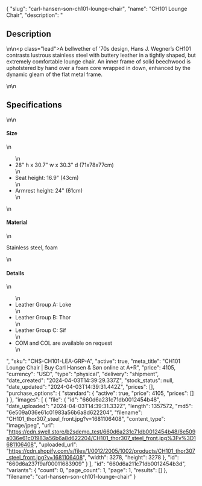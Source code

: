 {
  "slug": "carl-hansen-son-ch101-lounge-chair",
  "name": "CH101 Lounge Chair",
  "description": "<h2>Description</h2>\n<!-- split -->\n<p class=\"lead\">A bellwether of '70s design, Hans J. Wegner’s CH101 contrasts lustrous stainless steel with buttery leather in a tightly shaped, but extremely comfortable lounge chair. An inner frame of solid beechwood is upholstered by hand over a foam core wrapped in down, enhanced by the dynamic gleam of the flat metal frame.</p>\n<!-- split -->\n<h2>Specifications</h2>\n<!-- split -->\n<h4>Size</h4>\n<ul>\n<li>28\" h x 30.7\" w x 30.3\" d (71x78x77cm)</li>\n<li>Seat height: 16.9\" (43cm)</li>\n<li>Armrest height: 24\" (61cm)</li>\n</ul>\n<h4>Material</h4>\n<p>Stainless steel, foam</p>\n<h4>Details</h4>\n<ul>\n<li>Leather Group A: Loke</li>\n<li>Leather Group B: Thor</li>\n<li>Leather Group C: Sif</li>\n<li>COM and COL are available on request</li>\n</ul>",
  "sku": "CHS-CH101-LEA-GRP-A",
  "active": true,
  "meta_title": "CH101 Lounge Chair | Buy Carl Hansen & Søn online at A+R",
  "price": 4105,
  "currency": "USD",
  "type": "physical",
  "delivery": "shipment",
  "date_created": "2024-04-03T14:39:29.337Z",
  "stock_status": null,
  "date_updated": "2024-04-03T14:39:31.442Z",
  "prices": [],
  "purchase_options": {
    "standard": {
      "active": true,
      "price": 4105,
      "prices": []
    }
  },
  "images": [
    {
      "file": {
        "id": "660d6a231c71db0012454b48",
        "date_uploaded": "2024-04-03T14:39:31.332Z",
        "length": 1357572,
        "md5": "6e509a036e61c01983a56b6a8d622204",
        "filename": "CH101_thor307_steel_front.jpg?v=1681106408",
        "content_type": "image/jpeg",
        "url": "https://cdn.swell.store/b2sdemo_test/660d6a231c71db0012454b48/6e509a036e61c01983a56b6a8d622204/CH101_thor307_steel_front.jpg%3Fv%3D1681106408",
        "uploaded_url": "https://cdn.shopify.com/s/files/1/0012/2005/1002/products/CH101_thor307_steel_front.jpg?v=1681106408",
        "width": 3278,
        "height": 3278
      },
      "id": "660d6a237f9af00011683909"
    }
  ],
  "id": "660d6a211c71db0012454b3d",
  "variants": {
    "count": 0,
    "page_count": 1,
    "page": 1,
    "results": []
  },
  "filename": "carl-hansen-son-ch101-lounge-chair"
}